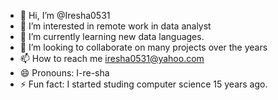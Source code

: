 - 👋 Hi, I’m @Iresha0531
- 👀 I’m interested in remote work in data analyst
- 🌱 I’m currently learning new data languages.
- 💞️ I’m looking to collaborate on many projects over the years
- 📫 How to reach me iresha0531@yahoo.com
- 😄 Pronouns: I-re-sha
- ⚡ Fun fact: I started studing computer science 15 years ago.

<!---
Iresha0531/Iresha0531 is a ✨ special ✨ repository because its `README.md` (this file) appears on your GitHub profile.
You can click the Preview link to take a look at your changes.
--->
